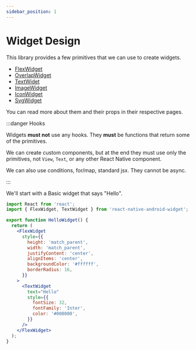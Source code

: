 ```yaml
---
sidebar_position: 1
---
```


# Widget Design

This library provides a few primitives that we can use to create widgets.

- [FlexWidget](../primitives/flex-widget.md)
- [OverlapWidget](../primitives//overlap-widget.md)
- [TextWidet](../primitives/text-widget.md)
- [ImageWidget](../primitives/image-widget.md)
- [IconWidget](../primitives//icon-widget.md)
- [SvgWidget](../primitives/svg-widget.md)

You can read more about them and their props in their respective pages.

:::danger Hooks

Widgets **must not** use any hooks. They **must** be functions that return some of the primitives.

We can create custom components, but at the end they must use only the primitives, not `View`, `Text`, or any other React Native component.

We can also use conditions, for/map, standard jsx. They cannot be async.

:::

We'll start with a Basic widget that says "Hello".

```jsx title="HelloWidget.tsx"
import React from 'react';
import { FlexWidget, TextWidget } from 'react-native-android-widget';

export function HelloWidget() {
  return (
    <FlexWidget
      style={{
        height: 'match_parent',
        width: 'match_parent',
        justifyContent: 'center',
        alignItems: 'center',
        backgroundColor: '#ffffff',
        borderRadius: 16,
      }}
    >
      <TextWidget
        text="Hello"
        style={{
          fontSize: 32,
          fontFamily: 'Inter',
          color: '#000000',
        }}
      />
    </FlexWidget>
  );
}
```
